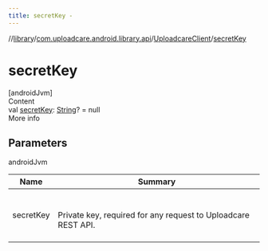 ```yaml
---
title: secretKey -
---
```

//[library](../../index.md)/[com.uploadcare.android.library.api](../index.md)/[UploadcareClient](index.md)/[secretKey](secret-key.md)



# secretKey  
[androidJvm]  
Content  
val [secretKey](secret-key.md): [String](https://kotlinlang.org/api/latest/jvm/stdlib/kotlin/-string/index.html)? = null  
More info  


## Parameters  
  
androidJvm  
  
|  Name|  Summary| 
|---|---|
| <a name="com.uploadcare.android.library.api/UploadcareClient/secretKey/#/PointingToDeclaration/"></a>secretKey| <a name="com.uploadcare.android.library.api/UploadcareClient/secretKey/#/PointingToDeclaration/"></a><br><br>Private key, required for any request to Uploadcare REST API.<br><br>
  
  



